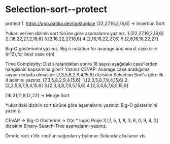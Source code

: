 # Selection-sort--protect
protect 1.
https://app.patika.dev/goktugkse
[22,27,16,2,18,6] -> Insertion Sort

Yukarı verilen dizinin sort türüne göre aşamalarını yazınız.
1.[22,27,16,2,18,6]
2.[16,22,27,2,18,6]
3.[2,16,22,27,18,6]
4.[2,16,18,22,27,6]
5.[2,6,16,18,22,27]

Big-O gösterimini yazınız.
Big o notation for avarage and worst case o-->(n^2),for best case o(n)

Time Complexity: Dizi sıralandıktan sonra 18 sayısı aşağıdaki case'lerden hangisinin kapsamına girer? Yazınız
CEVAP:
Avarage case aradığımız sayının ortada olmasıdır
[7,3,5,8,2,9,4,15,6] dizisinin Selection Sort'a göre ilk 4 adımını yazınız.
[7,3,5,8,2,9,4,15,6]:
1.[2,3,5,8,7,9,4,15,6]
2.[2,3,5,8,7,9,4,15,6]
3.[2,3,4,8,7,9,5,15,6]
4.[2,3,4,8,7,6,5,15,9]

[16,21,11,8,12,22] -> Merge Sort

Yukarıdaki dizinin sort türüne göre aşamalarını yazınız. Big-O gösterimini yazınız.

CEVAP ->
Big-O Gösterimi -> O(n * logn)
Proje 3
[7, 5, 1, 8, 3, 6, 0, 9, 4, 2] dizisinin Binary-Search-Tree aşamalarını yazınız.

Örnek: root x'dir. root'un sağından y bulunur. Solunda z bulunur vb.
